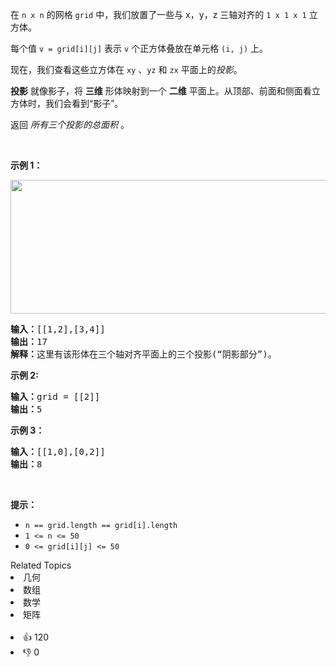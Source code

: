<p>在<meta charset="UTF-8" />&nbsp;<code>n x n</code>&nbsp;的网格<meta charset="UTF-8" />&nbsp;<code>grid</code>&nbsp;中，我们放置了一些与 x，y，z 三轴对齐的<meta charset="UTF-8" />&nbsp;<code>1 x 1 x 1</code>&nbsp;立方体。</p>

<p>每个值&nbsp;<code>v = grid[i][j]</code>&nbsp;表示 <code>v</code>&nbsp;个正方体叠放在单元格&nbsp;<code>(i, j)</code>&nbsp;上。</p>

<p>现在，我们查看这些立方体在 <code>xy</code>&nbsp;、<code>yz</code>&nbsp;和 <code>zx</code>&nbsp;平面上的<em>投影</em>。</p>

<p><strong>投影</strong>&nbsp;就像影子，将 <strong>三维</strong> 形体映射到一个 <strong>二维</strong> 平面上。从顶部、前面和侧面看立方体时，我们会看到“影子”。</p>

<p>返回 <em>所有三个投影的总面积</em> 。</p>

<p>&nbsp;</p>

<ul>
</ul>

<ul>
</ul>

<ul>
</ul>

<ul>
</ul>

<p><strong>示例 1：</strong></p>

<p><img alt="" src="https://s3-lc-upload.s3.amazonaws.com/uploads/2018/08/02/shadow.png" style="height: 214px; width: 800px;" /></p>

<pre>
<strong>输入：</strong>[[1,2],[3,4]]
<strong>输出：</strong>17
<strong>解释：</strong>这里有该形体在三个轴对齐平面上的三个投影(“阴影部分”)。
</pre>

<p><strong>示例&nbsp;2:</strong></p>

<pre>
<strong>输入：</strong>grid = [[2]]
<strong>输出：</strong>5
</pre>

<p><strong>示例 3：</strong></p>

<pre>
<strong>输入：</strong>[[1,0],[0,2]]
<strong>输出：</strong>8
</pre>

<p>&nbsp;</p>

<p><strong>提示：</strong></p>

<ul>
	<li><code>n == grid.length == grid[i].length</code></li>
	<li><code>1 &lt;= n &lt;= 50</code></li>
	<li><code>0 &lt;= grid[i][j] &lt;= 50</code></li>
</ul>
<div><div>Related Topics</div><div><li>几何</li><li>数组</li><li>数学</li><li>矩阵</li></div></div><br><div><li>👍 120</li><li>👎 0</li></div>